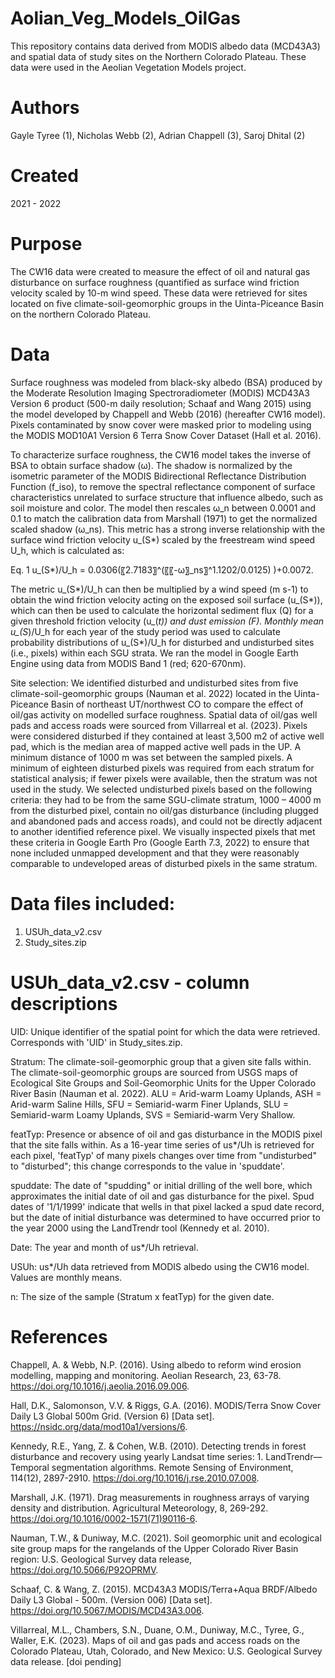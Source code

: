# Aolian_Veg_Models_OilGas
This repository contains data derived from MODIS albedo data (MCD43A3) and spatial data of study sites on the Northern Colorado Plateau. These data were used in the Aeolian Vegetation Models project.

# Authors
Gayle Tyree (1), Nicholas Webb (2), Adrian Chappell (3), Saroj Dhital (2)

# Created 
2021 - 2022

# Purpose
The CW16 data were created to measure the effect of oil and natural gas disturbance on surface roughness (quantified as surface wind friction velocity scaled by 10-m wind speed. These data were retrieved for sites located on five climate-soil-geomorphic groups in the Uinta-Piceance Basin on the northern Colorado Plateau.

# Data
Surface roughness was modeled from black-sky albedo (BSA) produced by the Moderate Resolution Imaging Spectroradiometer (MODIS) MCD43A3 Version 6 product (500-m daily resolution; Schaaf and Wang 2015) using the model developed by Chappell and Webb (2016) (hereafter CW16 model). Pixels contaminated by snow cover were masked prior to modeling using the MODIS MOD10A1 Version 6 Terra Snow Cover Dataset (Hall et al. 2016). 

To characterize surface roughness, the CW16 model takes the inverse of BSA to obtain surface shadow (ω). The shadow is normalized by the isometric parameter of the MODIS Bidirectional Reflectance Distribution Function (f_iso), to remove the spectral reflectance component of surface characteristics unrelated to surface structure that influence albedo, such as soil moisture and color. The model then rescales ω_n between 0.0001 and 0.1 to match the calibration data from Marshall (1971) to get the normalized scaled shadow (ω_ns). This metric has a strong inverse relationship with the surface wind friction velocity u_(S*) scaled by the freestream wind speed U_h, which is calculated as:

Eq. 1			u_(S*)/U_h   = 0.0306(〖2.7183〗^(〖〖-ω〗_ns〗^1.1202/0.0125)  )+0.0072.

The metric u_(S*)/U_h  can then be multiplied by a wind speed (m s-1) to obtain the wind friction velocity acting on the exposed soil surface (u_(S*)), which can then be used to calculate the horizontal sediment flux (Q) for a given threshold friction velocity (u_(*t)) and dust emission (F). Monthly mean u_(S*)/U_h  for each year of the study period was used to calculate probability distributions of u_(S*)/U_h  for disturbed and undisturbed sites (i.e., pixels) within each SGU strata. We ran the model in Google Earth Engine using data from MODIS Band 1 (red; 620-670nm). 

Site selection: We identified disturbed and undisturbed sites from five climate-soil-geomorphic groups (Nauman et al. 2022) located in the Uinta-Piceance Basin of northeast UT/northwest CO to compare the effect of oil/gas activity on modelled surface roughness. Spatial data of oil/gas well pads and access roads were sourced from Villarreal et al. (2023). Pixels were considered disturbed if they contained at least 3,500 m2 of active well pad, which is the median area of mapped active well pads in the UP. A minimum distance of 1000 m was set between the sampled pixels. A minimum of eighteen disturbed pixels was required from each stratum for statistical analysis; if fewer pixels were available, then the stratum was not used in the study. We selected undisturbed pixels based on the following criteria: they had to be from the same SGU-climate stratum, 1000 – 4000 m from the disturbed pixel, contain no oil/gas disturbance (including plugged and abandoned pads and access roads), and could not be directly adjacent to another identified reference pixel. We visually inspected pixels that met these criteria in Google Earth Pro (Google Earth 7.3, 2022) to ensure that none included unmapped development and that they were reasonably comparable to undeveloped areas of disturbed pixels in the same stratum. 

# Data files included:
1. USUh_data_v2.csv
2. Study_sites.zip

# USUh_data_v2.csv - column descriptions
UID: Unique identifier of the spatial point for which the data were retrieved. Corresponds with 'UID' in Study_sites.zip.  

Stratum: The climate-soil-geomorphic group that a given site falls within. The climate-soil-geomorphic groups are sourced from USGS maps of Ecological Site Groups and Soil-Geomorphic Units for the Upper Colorado River Basin (Nauman et al. 2022). ALU = Arid-warm Loamy Uplands, ASH = Arid-warm Saline Hills, SFU = Semiarid-warm Finer Uplands, SLU = Semiarid-warm Loamy Uplands, SVS = Semiarid-warm Very Shallow. 

featTyp: Presence or absence of oil and gas disturbance in the MODIS pixel that the site falls within. As a 16-year time series of us*/Uh is retrieved for each pixel, 'featTyp' of many pixels changes over time from "undisturbed" to "disturbed"; this change corresponds to the value in 'spuddate'. 

spuddate: The date of "spudding" or initial drilling of the well bore, which approximates the initial date of oil and gas disturbance for the pixel. Spud dates of '1/1/1999' indicate that wells in that pixel lacked a spud date record, but the date of initial disturbance was determined to have occurred prior to the year 2000 using the LandTrendr tool (Kennedy et al. 2010).

Date: The year and month of us*/Uh retrieval. 

USUh: us*/Uh data retrieved from MODIS albedo using the CW16 model. Values are monthly means. 

n: The size of the sample (Stratum x featTyp) for the given date. 

# References
Chappell, A. & Webb, N.P. (2016). Using albedo to reform wind erosion modelling, mapping and monitoring. Aeolian Research, 23, 63-78. https://doi.org/10.1016/j.aeolia.2016.09.006.

Hall, D.K., Salomonson, V.V. & Riggs, G.A. (2016). MODIS/Terra Snow Cover Daily L3 Global 500m Grid. (Version 6) [Data set]. https://nsidc.org/data/mod10a1/versions/6. 

Kennedy, R.E., Yang, Z. & Cohen, W.B. (2010). Detecting trends in forest disturbance and recovery using yearly Landsat time series: 1. LandTrendr—Temporal segmentation algorithms. Remote Sensing of Environment, 114(12), 2897-2910. https://doi.org/10.1016/j.rse.2010.07.008.

Marshall, J.K. (1971). Drag measurements in roughness arrays of varying density and distribution. Agricultural Meteorology, 8, 269-292. https://doi.org/10.1016/0002-1571(71)90116-6.

Nauman, T.W., & Duniway, M.C. (2021). Soil geomorphic unit and ecological site group maps for the rangelands of the Upper Colorado River Basin region: U.S. Geological Survey data release, https://doi.org/10.5066/P92OPRMV.

Schaaf, C. & Wang, Z. (2015). MCD43A3 MODIS/Terra+Aqua BRDF/Albedo Daily L3 Global - 500m. (Version 006) [Data set]. https://doi.org/10.5067/MODIS/MCD43A3.006.

Villarreal, M.L., Chambers, S.N., Duane, O.M., Duniway, M.C., Tyree, G., Waller, E.K. (2023). Maps of oil and gas pads and access roads on the Colorado Plateau, Utah, Colorado, and New Mexico: U.S. Geological Survey data release. [doi pending]
